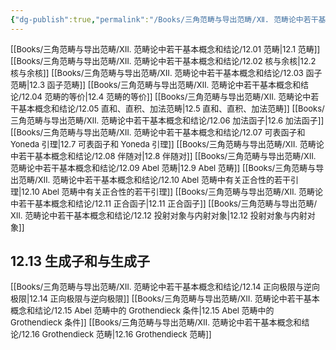 ```yaml
---
{"dg-publish":true,"permalink":"/Books/三角范畴与导出范畴/Ⅻ. 范畴论中若干基本概念和结论/12.13 生成子和与生成子/","dgPassFrontmatter":true,"created":"2024-07-06T09:51:14.375+08:00","updated":"2024-08-05T09:56:17.551+08:00"}
---
```


<font size="2"> [[Books/三角范畴与导出范畴/Ⅻ. 范畴论中若干基本概念和结论/12.01 范畴\|12.1 范畴]]   </font>
<font size="2"> [[Books/三角范畴与导出范畴/Ⅻ. 范畴论中若干基本概念和结论/12.02 核与余核\|12.2 核与余核]]   </font>
<font size="2"> [[Books/三角范畴与导出范畴/Ⅻ. 范畴论中若干基本概念和结论/12.03 函子范畴\|12.3 函子范畴]]   </font>
<font size="2"> [[Books/三角范畴与导出范畴/Ⅻ. 范畴论中若干基本概念和结论/12.04 范畴的等价\|12.4 范畴的等价]]  </font>
<font size="2"> [[Books/三角范畴与导出范畴/Ⅻ. 范畴论中若干基本概念和结论/12.05 直和、直积、加法范畴\|12.5 直和、直积、加法范畴]]   </font>
<font size="2"> [[Books/三角范畴与导出范畴/Ⅻ. 范畴论中若干基本概念和结论/12.06 加法函子\|12.6 加法函子]]   </font>
<font size="2"> [[Books/三角范畴与导出范畴/Ⅻ. 范畴论中若干基本概念和结论/12.07 可表函子和 Yoneda 引理\|12.7 可表函子和 Yoneda 引理]]   </font>
<font size="2"> [[Books/三角范畴与导出范畴/Ⅻ. 范畴论中若干基本概念和结论/12.08 伴随对\|12.8 伴随对]]   </font>
<font size="2"> [[Books/三角范畴与导出范畴/Ⅻ. 范畴论中若干基本概念和结论/12.09 Abel 范畴\|12.9 Abel 范畴]]   </font>
<font size="2"> [[Books/三角范畴与导出范畴/Ⅻ. 范畴论中若干基本概念和结论/12.10 Abel 范畴中有关正合性的若干引理\|12.10 Abel 范畴中有关正合性的若干引理]]   </font>
<font size="2"> [[Books/三角范畴与导出范畴/Ⅻ. 范畴论中若干基本概念和结论/12.11 正合函子\|12.11 正合函子]]   </font>
<font size="2"> [[Books/三角范畴与导出范畴/Ⅻ. 范畴论中若干基本概念和结论/12.12 投射对象与内射对象\|12.12 投射对象与内射对象]]  </font>
## 12.13 生成子和与生成子

<font size="2"> [[Books/三角范畴与导出范畴/Ⅻ. 范畴论中若干基本概念和结论/12.14 正向极限与逆向极限\|12.14 正向极限与逆向极限]]   </font>
<font size="2"> [[Books/三角范畴与导出范畴/Ⅻ. 范畴论中若干基本概念和结论/12.15 Abel 范畴中的 Grothendieck 条件\|12.15 Abel 范畴中的 Grothendieck 条件]]   </font>
<font size="2"> [[Books/三角范畴与导出范畴/Ⅻ. 范畴论中若干基本概念和结论/12.16 Grothendieck 范畴\|12.16 Grothendieck 范畴]]  </font>